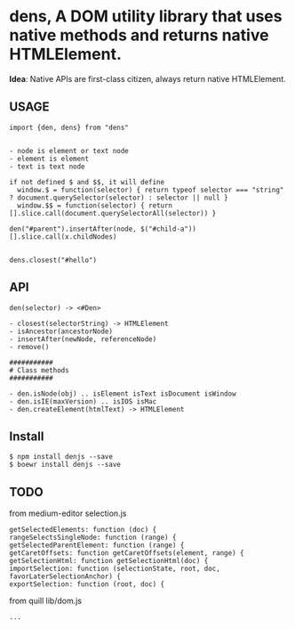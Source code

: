 dens, A DOM utility library that uses native methods and returns native HTMLElement.
================

**Idea**: Native APIs are first-class citizen, always return native HTMLElement.

USAGE
------

```
import {den, dens} from "dens"


- node is element or text node
- element is element
- text is text node

if not defined $ and $$, it will define
  window.$ = function(selector) { return typeof selector === "string" ? document.querySelector(selector) : selector || null }
  window.$$ = function(selector) { return [].slice.call(document.querySelectorAll(selector)) }

den("#parent").insertAfter(node, $("#child-a"))
[].slice.call(x.childNodes)


dens.closest("#hello")
```

API
----

```
den(selector) -> <#Den>

- closest(selectorString) -> HTMLElement
- isAncestor(ancestorNode)
- insertAfter(newNode, referenceNode)
- remove()

###########
# Class methods
###########

- den.isNode(obj) .. isElement isText isDocument isWindow
- den.isIE(maxVersion) .. isIOS isMac
- den.createElement(htmlText) -> HTMLElement
```

Install
------

```
$ npm install denjs --save
$ boewr install denjs --save
```

TODO
------

from medium-editor selection.js

```
getSelectedElements: function (doc) {
rangeSelectsSingleNode: function (range) {
getSelectedParentElement: function (range) {
getCaretOffsets: function getCaretOffsets(element, range) {
getSelectionHtml: function getSelectionHtml(doc) {
importSelection: function (selectionState, root, doc, favorLaterSelectionAnchor) {
exportSelection: function (root, doc) {
```

from quill lib/dom.js

```
...
```
